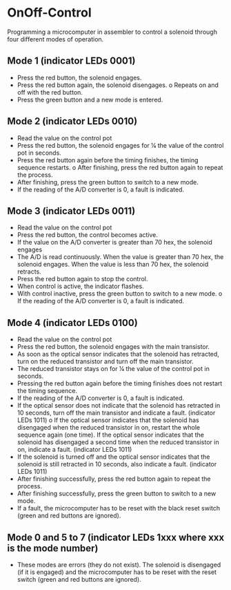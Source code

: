 # OnOff-Control
Programming a microcomputer in assembler to control a solenoid through four different modes of operation.

## Mode 1 (indicator LEDs 0001)
* Press the red button, the solenoid engages.
* Press the red button again, the solenoid disengages. o Repeats on and off with the red button.
* Press the green button and a new mode is entered.

## Mode 2 (indicator LEDs 0010)
* Read the value on the control pot
* Press the red button, the solenoid engages for 1⁄4 the value of the control pot in
seconds.
* Press the red button again before the timing finishes, the timing sequence restarts. o After finishing, press the red button again to repeat the process.
* After finishing, press the green button to switch to a new mode.
* If the reading of the A/D converter is 0, a fault is indicated.

## Mode 3 (indicator LEDs 0011)
* Read the value on the control pot
* Press the red button, the control becomes active.
* If the value on the A/D converter is greater than 70 hex, the solenoid engages
* The A/D is read continuously. When the value is greater than 70 hex, the solenoid
engages. When the value is less than 70 hex, the solenoid retracts.
* Press the red button again to stop the control.
* When control is active, the indicator flashes.
* With control inactive, press the green button to switch to a new mode. o If the reading of the A/D converter is 0, a fault is indicated.

## Mode 4 (indicator LEDs 0100)
* Read the value on the control pot
* Press the red button, the solenoid engages with the main transistor.
* As soon as the optical sensor indicates that the solenoid has retracted, turn on the
reduced transistor and turn off the main transistor.
* The reduced transistor stays on for 1⁄4 the value of the control pot in seconds.
* Pressing the red button again before the timing finishes does not restart the timing sequence.
* If the reading of the A/D converter is 0, a fault is indicated.
* If the optical sensor does not indicate that the solenoid has retracted in 10
seconds, turn off the main transistor and indicate a fault. (indicator LEDs 1011) o If the optical sensor indicates that the solenoid has disengaged when the reduced transistor in on, restart the whole sequence again (one time). If the optical sensor
indicates that the solenoid has disengaged a second time when the reduced
transistor in on, indicate a fault. (indicator LEDs 1011)
* If the solenoid is turned off and the optical sensor indicates that the solenoid is
still retracted in 10 seconds, also indicate a fault. (indicator LEDs 1011)
* After finishing successfully, press the red button again to repeat the process.
* After finishing successfully, press the green button to switch to a new mode.
* If a fault, the microcomputer has to be reset with the black reset switch (green and
red buttons are ignored).

## Mode 0 and 5 to 7 (indicator LEDs 1xxx where xxx is the mode number)
* These modes are errors (they do not exist). The solenoid is disengaged (if it is
engaged) and the microcomputer has to be reset with the reset switch (green and red buttons are ignored).
